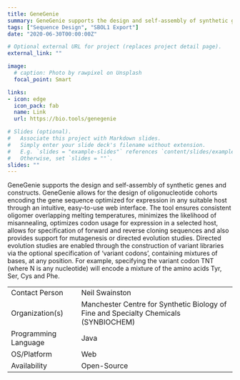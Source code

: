 ```yaml
---
title: GeneGenie
summary: GeneGenie supports the design and self-assembly of synthetic genes and constructs.
tags: ["Sequence Design", "SBOL1 Export"]
date: "2020-06-30T00:00:00Z"

# Optional external URL for project (replaces project detail page).
external_link: ""

image:
  # caption: Photo by rawpixel on Unsplash
  focal_point: Smart

links:
- icon: edge
  icon_pack: fab
  name: Link
  url: https://bio.tools/genegenie

# Slides (optional).
#   Associate this project with Markdown slides.
#   Simply enter your slide deck's filename without extension.
#   E.g. `slides = "example-slides"` references `content/slides/example-slides.md`.
#   Otherwise, set `slides = ""`.
slides: ""
---
```


GeneGenie supports the design and self-assembly of synthetic genes and constructs. GeneGenie allows for the design of oligonucleotide cohorts encoding the gene sequence optimized for expression in any suitable host through an intuitive, easy-to-use web interface. The tool ensures consistent oligomer overlapping melting temperatures, minimizes the likelihood of misannealing, optimizes codon usage for expression in a selected host, allows for specification of forward and reverse cloning sequences and also provides support for mutagenesis or directed evolution studies. Directed evolution studies are enabled through the construction of variant libraries via the optional specification of ‘variant codons’, containing mixtures of bases, at any position. For example, specifying the variant codon TNT (where N is any nucleotide) will encode a mixture of the amino acids Tyr, Ser, Cys and Phe.


| | |
| ---| ---|
| Contact Person | Neil Swainston |
| Organization(s) | Manchester Centre for Synthetic Biology of Fine and Specialty Chemicals (SYNBIOCHEM) |
| Programming Language | Java |
| OS/Platform | Web |
| Availability | Open-Source |